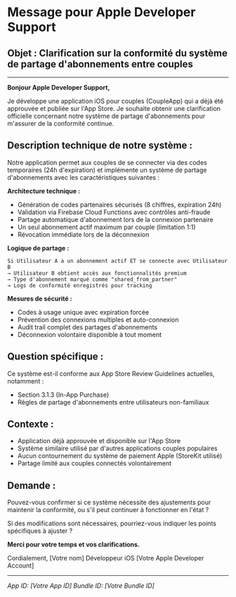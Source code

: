 # Message pour Apple Developer Support

## Objet : Clarification sur la conformité du système de partage d'abonnements entre couples

---

**Bonjour Apple Developer Support,**

Je développe une application iOS pour couples (CoupleApp) qui a déjà été approuvée et publiée sur l'App Store. Je souhaite obtenir une clarification officielle concernant notre système de partage d'abonnements pour m'assurer de la conformité continue.

## **Description technique de notre système :**

Notre application permet aux couples de se connecter via des codes temporaires (24h d'expiration) et implémente un système de partage d'abonnements avec les caractéristiques suivantes :

**Architecture technique :**

- Génération de codes partenaires sécurisés (8 chiffres, expiration 24h)
- Validation via Firebase Cloud Functions avec contrôles anti-fraude
- Partage automatique d'abonnement lors de la connexion partenaire
- Un seul abonnement actif maximum par couple (limitation 1:1)
- Révocation immédiate lors de la déconnexion

**Logique de partage :**

```
Si Utilisateur A a un abonnement actif ET se connecte avec Utilisateur B
→ Utilisateur B obtient accès aux fonctionnalités premium
→ Type d'abonnement marqué comme "shared_from_partner"
→ Logs de conformité enregistrés pour tracking
```

**Mesures de sécurité :**

- Codes à usage unique avec expiration forcée
- Prévention des connexions multiples et auto-connexion
- Audit trail complet des partages d'abonnements
- Déconnexion volontaire disponible à tout moment

## **Question spécifique :**

Ce système est-il conforme aux App Store Review Guidelines actuelles, notamment :

- Section 3.1.3 (In-App Purchase)
- Règles de partage d'abonnements entre utilisateurs non-familiaux

## **Contexte :**

- Application déjà approuvée et disponible sur l'App Store
- Système similaire utilisé par d'autres applications couples populaires
- Aucun contournement du système de paiement Apple (StoreKit utilisé)
- Partage limité aux couples connectés volontairement

## **Demande :**

Pouvez-vous confirmer si ce système nécessite des ajustements pour maintenir la conformité, ou s'il peut continuer à fonctionner en l'état ?

Si des modifications sont nécessaires, pourriez-vous indiquer les points spécifiques à ajuster ?

**Merci pour votre temps et vos clarifications.**

Cordialement,
[Votre nom]
Développeur iOS
[Votre Apple Developer Account]

---

_App ID: [Votre App ID]_
_Bundle ID: [Votre Bundle ID]_
